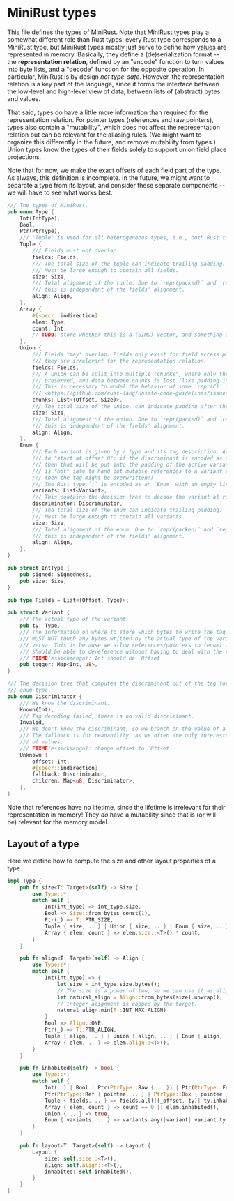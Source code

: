 # MiniRust types

This file defines the types of MiniRust.
Note that MiniRust types play a somewhat different role than Rust types:
every Rust type corresponds to a MiniRust type, but MiniRust types mostly just serve to define how [values](values.md) are represented in memory.
Basically, they define a (de)serialization format -- the **representation relation**, defined by an "encode" function to turn values into byte lists, and a "decode" function for the opposite operation.
In particular, MiniRust is by design *not type-safe*.
However, the representation relation is a key part of the language, since it forms the interface between the low-level and high-level view of data, between lists of (abstract) bytes and values.

That said, types do have a little more information than required for the representation relation.
For pointer types (references and raw pointers), types also contain a "mutability", which does not affect the representation relation but can be relevant for the aliasing rules.
(We might want to organize this differently in the future, and remove mutability from types.)
Union types know the types of their fields solely to support union field place projections.

Note that for now, we make the exact offsets of each field part of the type.
As always, this definition is incomplete.
In the future, we might want to separate a type from its layout, and consider these separate components -- we will have to see what works best.

```rust
/// The types of MiniRust.
pub enum Type {
    Int(IntType),
    Bool,
    Ptr(PtrType),
    /// "Tuple" is used for all heterogeneous types, i.e., both Rust tuples and structs.
    Tuple {
        /// Fields must not overlap.
        fields: Fields,
        /// The total size of the tuple can indicate trailing padding.
        /// Must be large enough to contain all fields.
        size: Size,
        /// Total alignment of the tuple. Due to `repr(packed)` and `repr(align)`,
        /// this is independent of the fields' alignment.
        align: Align,
    },
    Array {
        #[specr::indirection]
        elem: Type,
        count: Int,
        // TODO: store whether this is a (SIMD) vector, and something about alignment?
    },
    Union {
        /// Fields *may* overlap. Fields only exist for field access place projections,
        /// they are irrelevant for the representation relation.
        fields: Fields,
        /// A union can be split into multiple "chunks", where only the data inside those chunks is
        /// preserved, and data between chunks is lost (like padding in a struct).
        /// This is necessary to model the behavior of some `repr(C)` unions, see
        /// <https://github.com/rust-lang/unsafe-code-guidelines/issues/156> for details.
        chunks: List<(Offset, Size)>,
        /// The total size of the union, can indicate padding after the last chunk.
        size: Size,
        /// Total alignment of the union. Due to `repr(packed)` and `repr(align)`,
        /// this is independent of the fields' alignment.
        align: Align,
    },
    Enum {
        /// Each variant is given by a type and its tag description. All variants are thought
        /// to "start at offset 0"; if the discriminant is encoded as an explicit tag,
        /// then that will be put into the padding of the active variant. (This means it
        /// is *not* safe to hand out mutable references to a variant at that type, as
        /// then the tag might be overwritten!)
        /// The Rust type `!` is encoded as an `Enum` with an empty list of variants.
        variants: List<Variant>,
        /// This contains the decision tree to decode the variant at runtime.
        discriminator: Discriminator,
        /// The total size of the enum can indicate trailing padding.
        /// Must be large enough to contain all variants.
        size: Size,
        /// Total alignment of the enum. Due to `repr(packed)` and `repr(align)`,
        /// this is independent of the fields' alignment.
        align: Align,
    },
}

pub struct IntType {
    pub signed: Signedness,
    pub size: Size,
}

pub type Fields = List<(Offset, Type)>;

pub struct Variant {
    /// The actual type of the variant.
    pub ty: Type,
    /// The information on where to store which bytes to write the tag.
    /// MUST NOT touch any bytes written by the actual type of the variant and vice
    /// versa. This is because we allow references/pointers to (enum) fields which
    /// should be able to dereference without having to deal with the tag.
    /// FIXME(essickmango): Int should be `Offset`
    pub tagger: Map<Int, u8>,
}

/// The decision tree that computes the discriminant out of the tag for a specific
/// enum type.
pub enum Discriminator {
    /// We know the discriminant.
    Known(Int),
    /// Tag decoding failed, there is no valid discriminant.
    Invalid,
    /// We don't know the discriminant, so we branch on the value of a specific byte.
    /// The fallback is for readability, as we often are only interested in a couple
    /// of values.
    /// FIXME(essickmango): change offset to `Offset`
    Unknown {
        offset: Int,
        #[specr::indirection]
        fallback: Discriminator,
        children: Map<u8, Discriminator>,
    },
}
```

Note that references have no lifetime, since the lifetime is irrelevant for their representation in memory!
They *do* have a mutability since that is (or will be) relevant for the memory model.

## Layout of a type

Here we define how to compute the size and other layout properties of a type.

```rust
impl Type {
    pub fn size<T: Target>(self) -> Size {
        use Type::*;
        match self {
            Int(int_type) => int_type.size,
            Bool => Size::from_bytes_const(1),
            Ptr(_) => T::PTR_SIZE,
            Tuple { size, .. } | Union { size, .. } | Enum { size, .. } => size,
            Array { elem, count } => elem.size::<T>() * count,
        }
    }

    pub fn align<T: Target>(self) -> Align {
        use Type::*;
        match self {
            Int(int_type) => {
                let size = int_type.size.bytes();
                // The size is a power of two, so we can use it as alignment.
                let natural_align = Align::from_bytes(size).unwrap();
                // Integer alignment is capped by the target.
                natural_align.min(T::INT_MAX_ALIGN)
            }
            Bool => Align::ONE,
            Ptr(_) => T::PTR_ALIGN,
            Tuple { align, .. } | Union { align, .. } | Enum { align, .. } => align,
            Array { elem, .. } => elem.align::<T>(),
        }
    }

    pub fn inhabited(self) -> bool {
        use Type::*;
        match self {
            Int(..) | Bool | Ptr(PtrType::Raw { .. }) | Ptr(PtrType::FnPtr(_)) => true,
            Ptr(PtrType::Ref { pointee, .. } | PtrType::Box { pointee }) => pointee.inhabited,
            Tuple { fields, .. } => fields.all(|(_offset, ty)| ty.inhabited()),
            Array { elem, count } => count == 0 || elem.inhabited(),
            Union { .. } => true,
            Enum { variants, .. } => variants.any(|variant| variant.ty.inhabited()),
        }
    }

    pub fn layout<T: Target>(self) -> Layout {
        Layout {
            size: self.size::<T>(),
            align: self.align::<T>(),
            inhabited: self.inhabited(),
        }
    }
}
```
